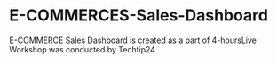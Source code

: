 # E-COMMERCES-Sales-Dashboard
E-COMMERCE Sales Dashboard is created as a part of 4-hoursLive Workshop  was conducted  by Techtip24. 

